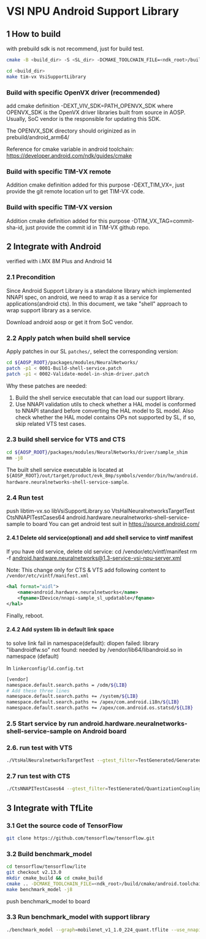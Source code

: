 # VSI NPU Android Support Library

## 1 How to build

with prebuild sdk is not recommend, just for build test.

```sh
cmake -B <build_dir> -S <SL_dir> -DCMAKE_TOOLCHAIN_FILE=<ndk_root>/build/cmake/android.toolchain.cmake -DANDROID_ABI=arm64-v8a -DANDROID_PLATFORM=android-34

cd <build_dir>
make tim-vx VsiSupportLibrary
```
### Build with specific OpenVX driver (recommended)

add cmake definition -DEXT_VIV_SDK=PATH_OPENVX_SDK where OPENVX_SDK is the OpenVX driver libraries built from source in AOSP. Usually, SoC vendor is the responsible for updating this SDK.

The OPENVX_SDK directory should originized as in prebuild/android_arm64/

Reference for cmake variable in android toolchain: <https://developer.android.com/ndk/guides/cmake>

### Build with specific TIM-VX remote

Addition cmake definition added for this purpose -DEXT_TIM_VX=<git remote location url>, just provide the git remote location url to get TIM-VX code.

### Build with specific TIM-VX version

Addition cmake definition added for this purpose -DTIM_VX_TAG=commit-sha-id, just provide the commit id in TIM-VX github repo.

## 2 Integrate with Android

verified with i.MX 8M Plus and Android 14

### 2.1 Precondition

Since Android Support Library is a standalone library which implemented NNAPI spec, on android, we need to
wrap it as a service for applications(android cts). In this document, we take "shell" approach to wrap support library as a service.

Download android aosp or get it from SoC vendor.

### 2.2 Apply patch when build shell service

Apply patches in our SL `patches/`, select the corresponding version:

```sh
cd ${AOSP_ROOT}/packages/modules/NeuralNetworks/
patch -p1 < 0001-Build-shell-service.patch
patch -p1 < 0002-Validate-model-in-shim-driver.patch
```

Why these patches are needed:

1. Build the shell service executable that can load our support library.
2. Use NNAPI validation utils to check whether a HAL model is conformed to NNAPI standard before converting the HAL model to SL model. Also check whether the HAL model contains OPs not supported by SL, if so, skip related VTS test cases.

### 2.3 build shell service for VTS and CTS

```sh
cd ${AOSP_ROOT}/packages/modules/NeuralNetworks/driver/sample_shim
mm -j8
```

The built shell service executable is located at `${AOSP_ROOT}/out/target/product/evk_8mp/symbols/vendor/bin/hw/android.hardware.neuralnetworks-shell-service-sample`.

### 2.4 Run test

push libtim-vx.so libVsiSupportLibrary.so VtsHalNeuralnetworksTargetTest CtsNNAPITestCases64 android.hardware.neuralnetworks-shell-service-sample to board
You can get android test suit in <https://source.android.com/>

#### 2.4.1 Delete old service(optional) and add shell service to vintf manifest

If you have old service, delete old service:
cd /vendor/etc/vintf/manifest
rm -f android.hardware.neuralnetworks@1.3-service-vsi-npu-server.xml

Note: This change only for CTS & VTS
add following content to `/vendor/etc/vintf/manifest.xml`

```xml
<hal format="aidl">
    <name>android.hardware.neuralnetworks</name>
    <fqname>IDevice/nnapi-sample_sl_updatable</fqname>
</hal>
```

Finally, reboot.

#### 2.4.2 Add system lib in default link space

to solve link fail in namespace(default): dlopen failed: library "libandroidfw.so" not found: needed by /vendor/lib64/libandroid.so in namespace (default)

In `linkerconfig/ld.config.txt`

```sh
[vendor]
namespace.default.search.paths = /odm/${LIB}
# Add these three lines
namespace.default.search.paths += /system/${LIB}
namespace.default.search.paths += /apex/com.android.i18n/${LIB}
namespace.default.search.paths += /apex/com.android.os.statsd/${LIB}
```

### 2.5 Start service by run android.hardware.neuralnetworks-shell-service-sample on Android board

### 2.6. run test with VTS

```sh
./VtsHalNeuralnetworksTargetTest --gtest_filter=TestGenerated/GeneratedTest.Test/android_hardware_neuralnetworks_IDevice_nnapi_sample_sl_updatable_reshape
```

### 2.7 run test with CTS

```sh
./CtsNNAPITestCases64 --gtest_filter=TestGenerated/QuantizationCouplingTest*
```

## 3 Integrate with TfLite

### 3.1 Get the source code of TensorFlow

```sh
git clone https://github.com/tensorflow/tensorflow.git
```

### 3.2 Build benchmark_model

```sh
cd tensorflow/tensorflow/lite
git checkout v2.13.0
mkdir cmake_build && cd cmake_build
cmake .. -DCMAKE_TOOLCHAIN_FILE=<ndk_root>/build/cmake/android.toolchain.cmake -DANDROID_ABI=arm64-v8a
make benchmark_model -j8
```

push benchmark_model to board

### 3.3 Run benchmark_model with support library

```sh
./benchmark_model --graph=mobilenet_v1_1.0_224_quant.tflite --use_nnapi=true --nnapi_support_library_path=/vendor/lib64/libVsiSupportLibrary.so --nnapi_accelerator_name=vsi-device-0
```
